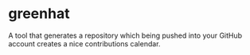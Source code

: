 # greenhat
A tool that generates a repository which being pushed into your GitHub account creates a nice contributions calendar.
